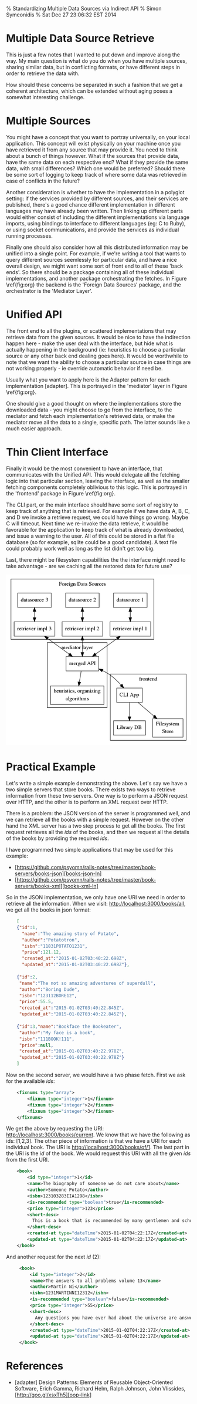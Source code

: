 % Standardizing Multiple Data Sources via Indirect API
% Simon Symeonidis
% Sat Dec 27 23:06:32 EST 2014

# Multiple Data Source Retrieve

This is just a few notes that I wanted to put down and improve along the way. My
main question is what do you do when you have multiple sources, sharing similar
data, but in conflicting formats, or have different steps in order to retrieve
the data with.

How should these concerns be separated in such a fashion that we get a coherent
architecture, which can be extended without aging poses a somewhat interesting
challenge.

# Multiple Sources

You might have a concept that you want to portray universally, on your local
application. This concept will exist physically on your machine once you have
retrieved it from any source that may provide it. You need to think about a
bunch of things however. What if the sources that provide data, have the same
data on each respective end? What if they provide the same data, with small
differences? Which one would be preferred? Should there be some sort of logging
to keep track of where some data was retrieved in case of conflicts in the
future?

Another consideration is whether to have the implementation in a polyglot
setting: if the services provided by different sources, and their services are
published, there's a good chance different implementation in different languages
may have already been written. Then linking up different parts would either
consist of including the different implementations via language imports, using
bindings to interface to different languages (eg: C to Ruby), or using socket
communications, and provide the services as individual running processes.

Finally one should also consider how all this distributed information may be
unified into a single point. For example, if we're writing a tool that wants to
query different sources seemlessly for particular data, and have a nice overall
design, we might want some sort of front end to all of these 'back ends'. So
there should be a package containing all of these individual implementations,
and another package orchestrating the fetches. In Figure \ref{fig:org} the
backend is the 'Foreign Data Sources' package, and the orchestrator is the
'Mediator Layer'.

# Unified API

The front end to all the plugins, or scattered implementations that may retrieve
data from the given sources. It would be nice to have the indirection happen
here - make the user deal with the interface, but hide what is actually
happening in the background (ie: heuristics to choose a particular source or any
other back end dealing goes here). It would be worthwhile to note that we want
the ability to choose a particular source in case things are not working
properly - ie override automatic behavior if need be.

Usually what you want to apply here is the Adapter pattern for each
implementation [adapter]. This is portrayed in the 'mediator' layer in Figure
\ref{fig:org}.

One should give a good thought on where the implementations store the downloaded
data - you might choose to go from the interface, to the mediator and fetch each
implementation's retrieved data, or make the mediator move all the data to a
single, specific path. The latter sounds like a much easier approach.

# Thin Client Interface

Finally it would be the most convenient to have an interface, that communicates
with the Unified API. This would delegate all the fetching logic into that
particular section, leaving the interface, as well as the smaller fetching
components completely oblivious to this logic. This is portrayed in the
'frontend' package in Figure \ref{fig:org}.

The CLI part, or the main interface should have some sort of registry to keep
track of anything that is retrieved. For example if we have data A, B, C, and D
we invoke a retrieve request, we could have things go wrong. Maybe C will
timeout. Next time we re-invoke the data retrieve, it would be favorable for the
application to keep track of what is already downloaded, and issue a warning to
the user. All of this could be stored in a flat file database (so for example,
sqlite could be a good candidate). A text file could probably work well as long
as the list didn't get too big.

Last, there might be filesystem capabilities the the interface might need to
take advantage - are we caching all the restored data for future use?

![Overall Organization\label{fig:org}](fig/mainfig.png)

# Practical Example

Let's write a simple example demonstrating the above. Let's say we have a two
simple servers that store books. There exists two ways to retrieve information
from these two servers. One way is to perform a JSON request over HTTP, and the
other is to perform an XML request over HTTP.

There is a problem: the JSON version of the server is programmed well, and we
can retrieve all the books with a simple request. However on the other hand the
XML server has a two step process to get all the books. The first request
retrieves all the _ids_ of the books, and then we request all the details of the
books by providing the required _ids_.

I have programmed two simple applications that may be used for this example:

- [https://github.com/psyomn/rails-notes/tree/master/book-servers/books-json][books-json-ln]
- [https://github.com/psyomn/rails-notes/tree/master/book-servers/books-xml][books-xml-ln]

[books-json-ln]: https://github.com/psyomn/rails-notes/tree/master/book-servers/books-json
[books-xml-ln]: https://github.com/psyomn/rails-notes/tree/master/book-servers/books-xml

So in the JSON implementation, we only have one URI we need in order to retrieve
all the information. When we visit:
[http://localhost:3000/books/all](http://localhost:3000/books/all), we get all
the books in json format:

~~~~json
    [
    {"id":1,
      "name":"The amazing story of Potato",
      "author":"Potatotron",
      "isbn":"11831POTATO1231",
      "price":121.12,
      "created_at":"2015-01-02T03:40:22.698Z",
      "updated_at":"2015-01-02T03:40:22.698Z"},

    {"id":2,
     "name":"The not so amazing adventures of superdull",
     "author":"Boring Dude",
     "isbn":"123112BORE12",
     "price":55.5,
     "created_at":"2015-01-02T03:40:22.845Z",
     "updated_at":"2015-01-02T03:40:22.845Z"},

    {"id":3,"name":"Bookface the Bookeater",
     "author":"My face is a book",
     "isbn":"111BOOK!111",
     "price":null,
     "created_at":"2015-01-02T03:40:22.978Z",
     "updated_at":"2015-01-02T03:40:22.978Z"}
    ]
~~~~

Now on the second server, we would have a two phase fetch. First we ask for the
available _ids_:

~~~~xml
    <fixnums type="array">
        <fixnum type="integer">1</fixnum>
        <fixnum type="integer">2</fixnum>
        <fixnum type="integer">3</fixnum>
    </fixnums>
~~~~
We get the above by requesting the URI: [http://localhost:3000/books/current](http://localhost:3000/books/current).
We know that we have the following as ids: [1,2,3]. The other piece of
information is that we have a URI for each individual book. The URI is
[http://localhost:3000/books/of/1](http://localhost:3000/books/of/1). The last
part in the URI is the _id_ of the book. We would request this URI with all the
given _ids_ from the first URI.

~~~~xml
    <book>
        <id type="integer">1</id>
        <name>The biography of someone we do not care about</name>
        <author>Someone Potato</author>
        <isbn>123103283IIA1298</isbn>
        <is-recommended type="boolean">true</is-recommended>
        <price type="integer">123</price>
        <short-desc>
          This is a book that is recommended by many gentlemen and scholars
        </short-desc>
        <created-at type="dateTime">2015-01-02T04:22:17Z</created-at>
        <updated-at type="dateTime">2015-01-02T04:22:17Z</updated-at>
    </book>
~~~~

And another request for the next _id_ (2):

~~~~xml
     <book>
         <id type="integer">2</id>
         <name>The answers to all problems volume 13</name>
         <author>Martin Ni</author>
         <isbn>1231MARTINNI12312</isbn>
         <is-recommended type="boolean">false</is-recommended>
         <price type="integer">55</price>
         <short-desc>
           Any questions you have ever had about the universe are answered here
         </short-desc>
         <created-at type="dateTime">2015-01-02T04:22:17Z</created-at>
         <updated-at type="dateTime">2015-01-02T04:22:17Z</updated-at>
     </book>
~~~~

# References

- \[adapter\] Design Patterns: Elements of Reusable Object-Oriented Software,
  Erich Gamma, Richard Helm, Ralph Johnson, John Vlissides,
  [http://goo.gl/xsxTh5][oop-link]

[oop-link]: http://goo.gl/xsxTh5

